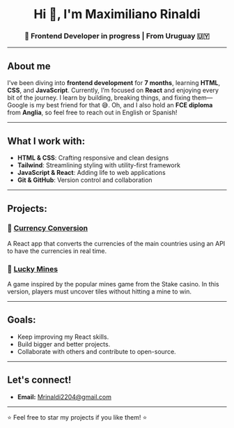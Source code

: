 <h1 align="center">Hi 👋, I'm Maximiliano Rinaldi</h1>

<h3 align="center">🚀 Frontend Developer in progress | From Uruguay 🇺🇾</h3>

---

## About me

I’ve been diving into **frontend development** for **7 months**, learning **HTML**, **CSS**, and **JavaScript**. Currently, I’m focused on **React** and enjoying every bit of the journey. I learn by building, breaking things, and fixing them—Google is my best friend for that 😅. Oh, and I also hold an **FCE diploma** from **Anglia**, so feel free to reach out in English or Spanish!

---

## What I work with:

- **HTML & CSS**: Crafting responsive and clean designs
- **Tailwind**: Streamlining styling with utility-first framework
- **JavaScript & React**: Adding life to web applications
- **Git & GitHub**: Version control and collaboration

---

## Projects:

### 🎨 [Currency Conversion](https://github.com/MaxiRinaldi22/CurrencyConvertor)
A React app that converts the currencies of the main countries using an API to have the currencies in real time.

### 📝 [Lucky Mines](https://github.com/MaxiRinaldi22/lucky-mines)
A game inspired by the popular mines game from the Stake casino. In this version, players must uncover tiles without hitting a mine to win.

---

## Goals:

- Keep improving my React skills.
- Build bigger and better projects.
- Collaborate with others and contribute to open-source.

---

## Let's connect!

- **Email:** [Mrinaldi2204@gmail.com](mailto:Mrinaldi2204@gmail.com)

---

⭐ Feel free to star my projects if you like them! ⭐
